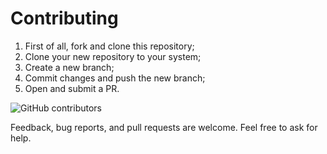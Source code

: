 # Contributing

1. First of all, fork and clone this repository;
2. Clone your new repository to your system;
3. Create a new branch;
4. Commit changes and push the new branch;
5. Open and submit a PR.

![GitHub contributors][contributors]

Feedback, bug reports, and pull requests are welcome. Feel free to ask for help.

[contributors]: https://img.shields.io/github/contributors/andrejsharapov/vue-box-shadows?color=fd7e17
